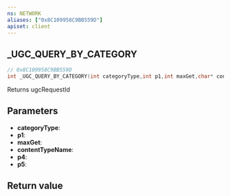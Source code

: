 ```yaml
---
ns: NETWORK
aliases: ["0x8C109958C9BB559D"]
apiset: client
---
```

## _UGC_QUERY_BY_CATEGORY

```c
// 0x8C109958C9BB559D
int _UGC_QUERY_BY_CATEGORY(int categoryType,int p1,int maxGet,char* contentTypeName,int p4,BOOL p5);
```

Returns ugcRequestId

## Parameters
* **categoryType**:
* **p1**:
* **maxGet**:
* **contentTypeName**:
* **p4**:
* **p5**:

## Return value
